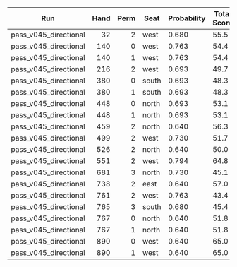 | Run | Hand | Perm | Seat | Probability | Total Score | Moon Shooter | Variant | Seat Points |
| --- | ---: | ---: | --- | --- | --- | --- | --- | ---: |
| pass_v045_directional | 32 | 2 | west | 0.680 | 55.5 | east | inverted | 0 |
| pass_v045_directional | 140 | 0 | west | 0.763 | 54.4 | west | inverted | 26 |
| pass_v045_directional | 140 | 1 | west | 0.763 | 54.4 | west | inverted | 26 |
| pass_v045_directional | 216 | 2 | west | 0.693 | 49.7 | west | inverted | 26 |
| pass_v045_directional | 380 | 0 | south | 0.693 | 48.3 | south | inverted | 26 |
| pass_v045_directional | 380 | 1 | south | 0.693 | 48.3 | south | inverted | 26 |
| pass_v045_directional | 448 | 0 | north | 0.693 | 53.1 | north | inverted | 26 |
| pass_v045_directional | 448 | 1 | north | 0.693 | 53.1 | north | inverted | 26 |
| pass_v045_directional | 459 | 2 | north | 0.640 | 56.3 | north | inverted | 26 |
| pass_v045_directional | 499 | 2 | west | 0.730 | 51.7 | north | inverted | 0 |
| pass_v045_directional | 526 | 2 | north | 0.640 | 50.0 | west | inverted | 0 |
| pass_v045_directional | 551 | 2 | west | 0.794 | 64.8 | west | inverted | 26 |
| pass_v045_directional | 681 | 3 | north | 0.730 | 45.1 | north | inverted | 26 |
| pass_v045_directional | 738 | 2 | east | 0.640 | 57.0 | east | inverted | 26 |
| pass_v045_directional | 761 | 2 | west | 0.763 | 43.4 | west | inverted | 26 |
| pass_v045_directional | 765 | 3 | south | 0.680 | 45.4 | south | inverted | 26 |
| pass_v045_directional | 767 | 0 | north | 0.640 | 51.8 | south | inverted | 0 |
| pass_v045_directional | 767 | 1 | north | 0.640 | 51.8 | south | inverted | 0 |
| pass_v045_directional | 890 | 0 | west | 0.640 | 65.0 | west | inverted | 26 |
| pass_v045_directional | 890 | 1 | west | 0.640 | 65.0 | west | inverted | 26 |
